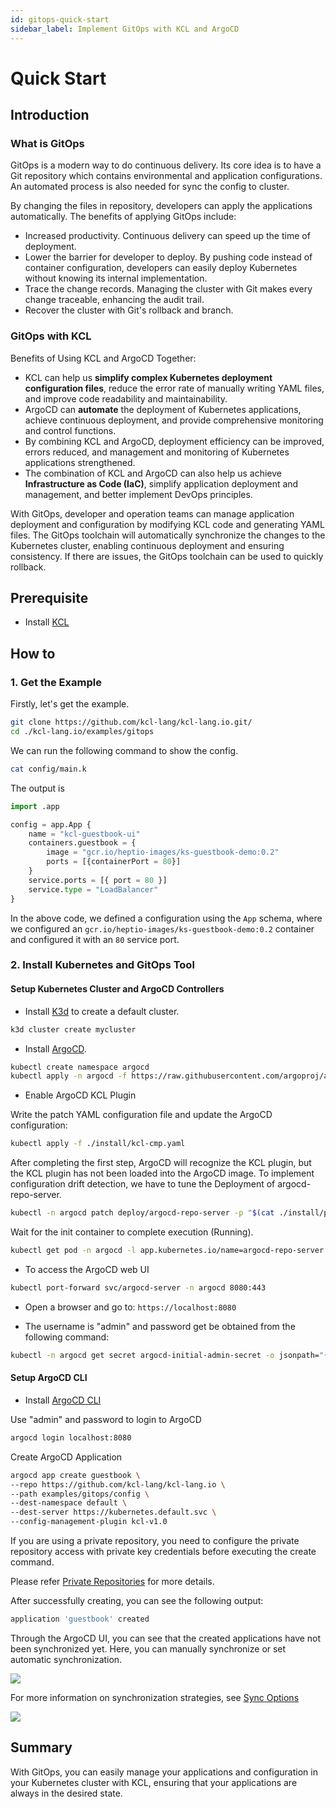 ```yaml
---
id: gitops-quick-start
sidebar_label: Implement GitOps with KCL and ArgoCD
---
```


# Quick Start

## Introduction

### What is GitOps

GitOps is a modern way to do continuous delivery. Its core idea is to have a Git repository which contains environmental and application configurations. An automated process is also needed for sync the config to cluster.

By changing the files in repository, developers can apply the applications automatically. The benefits of applying GitOps include:

- Increased productivity. Continuous delivery can speed up the time of deployment.
- Lower the barrier for developer to deploy. By pushing code instead of container configuration, developers can easily deploy Kubernetes without knowing its internal implementation.
- Trace the change records. Managing the cluster with Git makes every change traceable, enhancing the audit trail.
- Recover the cluster with Git's rollback and branch.

### GitOps with KCL

Benefits of Using KCL and ArgoCD Together:

- KCL can help us **simplify complex Kubernetes deployment configuration files**, reduce the error rate of manually writing YAML files, and improve code readability and maintainability.
- ArgoCD can **automate** the deployment of Kubernetes applications, achieve continuous deployment, and provide comprehensive monitoring and control functions.
- By combining KCL and ArgoCD, deployment efficiency can be improved, errors reduced, and management and monitoring of Kubernetes applications strengthened.
- The combination of KCL and ArgoCD can also help us achieve **Infrastructure as Code (IaC)**, simplify application deployment and management, and better implement DevOps principles.

With GitOps, developer and operation teams can manage application deployment and configuration by modifying KCL code and generating YAML files. The GitOps toolchain will automatically synchronize the changes to the Kubernetes cluster, enabling continuous deployment and ensuring consistency. If there are issues, the GitOps toolchain can be used to quickly rollback.

## Prerequisite

- Install [KCL](https://kcl-lang.io/docs/user_docs/getting-started/install)

## How to

### 1. Get the Example

Firstly, let's get the example.

```bash
git clone https://github.com/kcl-lang/kcl-lang.io.git/
cd ./kcl-lang.io/examples/gitops
```

We can run the following command to show the config.

```bash
cat config/main.k
```

The output is

```python
import .app

config = app.App {
    name = "kcl-guestbook-ui"
    containers.guestbook = {
        image = "gcr.io/heptio-images/ks-guestbook-demo:0.2"
        ports = [{containerPort = 80}]
    }
    service.ports = [{ port = 80 }]
    service.type = "LoadBalancer"
}
```

In the above code, we defined a configuration using the `App` schema, where we configured an `gcr.io/heptio-images/ks-guestbook-demo:0.2` container and configured it with an `80` service port.

### 2. Install Kubernetes and GitOps Tool

#### Setup Kubernetes Cluster and ArgoCD Controllers

- Install [K3d](https://github.com/k3d-io/k3d) to create a default cluster.

```bash
k3d cluster create mycluster
```

- Install [ArgoCD](https://github.com/argoproj/argo-cd/releases/).

```bash
kubectl create namespace argocd
kubectl apply -n argocd -f https://raw.githubusercontent.com/argoproj/argo-cd/stable/manifests/install.yaml
```

- Enable ArgoCD KCL Plugin

Write the patch YAML configuration file and update the ArgoCD configuration:

```bash
kubectl apply -f ./install/kcl-cmp.yaml
```

After completing the first step, ArgoCD will recognize the KCL plugin, but the KCL plugin has not been loaded into the ArgoCD image. To implement configuration drift detection, we have to tune the Deployment of argocd-repo-server.

```bash
kubectl -n argocd patch deploy/argocd-repo-server -p "$(cat ./install/patch-argocd-repo-server.yaml)"
```

Wait for the init container to complete execution (Running).

```bash
kubectl get pod -n argocd -l app.kubernetes.io/name=argocd-repo-server
```

- To access the ArgoCD web UI

```bash
kubectl port-forward svc/argocd-server -n argocd 8080:443
```

- Open a browser and go to: `https://localhost:8080`

- The username is "admin" and password get be obtained from the following command:

```bash
kubectl -n argocd get secret argocd-initial-admin-secret -o jsonpath="{.data.password}" | base64 -d
```

#### Setup ArgoCD CLI

- Install [ArgoCD CLI](https://github.com/argoproj/argo-cd/releases)

Use "admin" and password to login to ArgoCD

```bash
argocd login localhost:8080
```

Create ArgoCD Application

```bash
argocd app create guestbook \
--repo https://github.com/kcl-lang/kcl-lang.io \
--path examples/gitops/config \
--dest-namespace default \
--dest-server https://kubernetes.default.svc \
--config-management-plugin kcl-v1.0
```

If you are using a private repository, you need to configure the private repository access with private key credentials before executing the create command.

Please refer [Private Repositories](https://argo-cd.readthedocs.io/en/stable/user-guide/private-repositories/#ssh-private-key-credential) for more details.

After successfully creating, you can see the following output:

```bash
application 'guestbook' created
```

Through the ArgoCD UI, you can see that the created applications have not been synchronized yet. Here, you can manually synchronize or set automatic synchronization.

![](/img/docs/user_docs/guides/gitops/argocd-kcl-app.jpg)

For more information on synchronization strategies, see [Sync Options](https://argo-cd.readthedocs.io/en/stable/user-guide/sync-options/)

![](/img/docs/user_docs/guides/gitops/argocd-kcl-app-dashboard.jpg)

## Summary

With GitOps, you can easily manage your applications and configuration in your Kubernetes cluster with KCL, ensuring that your applications are always in the desired state.
